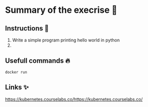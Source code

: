 
# Summary of the execrise 📝  
 

## Instructions 🚀   
1. Write a simple program printing hello world in python
2.   

## Usefull commands 🔥  
```
docker run 
```    
## Links ✨  
https://kubernetes.courselabs.co/https://kubernetes.courselabs.co/
